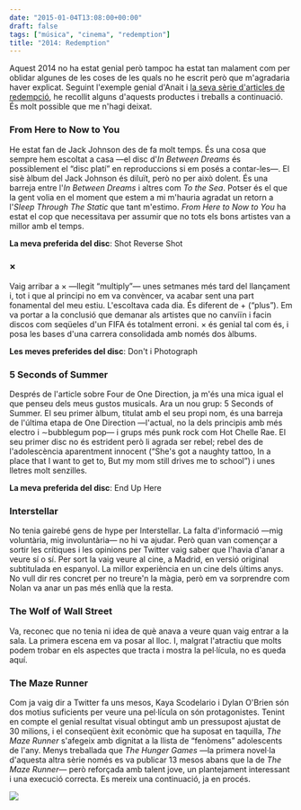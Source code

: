 ```yaml
---
date: "2015-01-04T13:08:00+00:00"
draft: false
tags: ["música", "cinema", "redemption"]
title: "2014: Redemption"
---
```

Aquest 2014 no ha estat genial però tampoc ha estat tan malament com per oblidar algunes de les coses de les quals no he escrit però que m'agradaria haver explicat. Seguint l'exemple genial d'Anait i [la seva sèrie d'articles de redempció](http://www.anaitgames.com/articulos/2014-redemption-i), he recollit alguns d'aquests productes i treballs a continuació. És molt possible que me n'hagi deixat. 

<!-- more -->

### From Here to Now to You

He estat fan de Jack Johnson des de fa molt temps. És una cosa que sempre hem escoltat a casa —el disc d'*In Between Dreams* és possiblement el “disc platí” en reproduccions si em posés a contar-les—. El sisè àlbum del Jack Johnson és diluït, però no per això dolent. És una barreja entre l'*In Between Dreams* i altres com *To the Sea*. Potser és el que la gent volia en el moment que estem a mi m'hauria agradat un retorn a l'*Sleep Through The Static* que tant m'estimo. *From Here to Now to You* ha estat el cop que necessitava per assumir que no tots els bons artistes van a millor amb el temps. 

**La meva preferida del disc**: Shot Reverse Shot

<span class="fa fa-heart"> </span> <span class="fa fa-heart"> </span> 

### ×

Vaig arribar a × —llegit “multiply”— unes setmanes més tard del llançament i, tot i que al principi no em va convèncer, va acabar sent una part fonamental del meu estiu. L'escoltava cada dia. És diferent de + (“plus”). Em va portar a la conclusió que demanar als artistes que no canviïn i facin discos com seqüeles d'un FIFA és totalment erroni. × és genial tal com és, i posa les bases d'una carrera consolidada amb només dos àlbums. 

**Les meves preferides del disc**: Don't i Photograph

<span class="fa fa-heart"> </span> <span class="fa fa-heart"> </span> <span class="fa fa-heart"> </span> <span class="fa fa-heart"> </span>

### 5 Seconds of Summer

Després de l'article sobre Four de One Direction, ja m'és una mica igual el que penseu dels meus gustos musicals. Ara un nou grup: 5 Seconds of Summer. El seu primer àlbum, titulat amb el seu propi nom, és una barreja de l'última etapa de One Direction —l'actual, no la dels principis amb més electro i ∼bubblegum pop— i grups més punk rock com Hot Chelle Rae. El seu primer disc no és estrident però li agrada ser rebel; rebel des de l'adolescència aparentment innocent (“She's got a naughty tattoo, In a place that I want to get to, But my mom still drives me to school”) i unes lletres molt senzilles.

**La meva preferida del disc**: End Up Here

<span class="fa fa-heart"> </span> <span class="fa fa-heart"> </span>

### Interstellar

No tenia gairebé gens de hype per Interstellar. La falta d'informació —mig voluntària, mig involuntària— no hi va ajudar. Però quan van començar a sortir les crítiques i les opinions per Twitter vaig saber que l'havia d'anar a veure sí o sí. Per sort la vaig veure al cine, a Madrid, en versió original subtitulada en espanyol. La millor experiència en un cine dels últims anys. No vull dir res concret per no treure'n la màgia, però em va sorprendre com Nolan va anar un pas més enllà que la resta. 

<span class="fa fa-heart"> </span> <span class="fa fa-heart"> </span> <span class="fa fa-heart"> </span> <span class="fa fa-heart"> </span> <span class="fa fa-heart"> </span> 

### The Wolf of Wall Street

Va, reconec que no tenia ni idea de què anava a veure quan vaig entrar a la sala. La primera escena em va posar al lloc. I, malgrat l'atractiu que molts podem trobar en els aspectes que tracta i mostra la pel·lícula, no es queda aquí. 

<span class="fa fa-heart"> </span> <span class="fa fa-heart"> </span> <span class="fa fa-heart"> </span>

### The Maze Runner

Com ja vaig dir a Twitter fa uns mesos, Kaya Scodelario i Dylan O'Brien són dos motius suficients per veure una pel·lícula on són protagonistes. Tenint en compte el genial resultat visual obtingut amb un pressupost ajustat de 30 milions, i el conseqüent èxit econòmic que ha suposat en taquilla, *The Maze Runner* s'afegeix amb dignitat a la llista de “fenòmens” adolescents de l'any. Menys treballada que *The Hunger Games* —la primera novel·la d'aquesta altra sèrie només es va publicar 13 mesos abans que la de *The Maze Runner*— però reforçada amb talent jove, un plantejament interessant i una execució correcta. Es mereix una continuació, ja en procés.

<span class="fa fa-heart"> </span> <span class="fa fa-heart"> </span> <span class="fa fa-heart"> </span>

<img id="splashFade" src="http://i.imgur.com/kCFBJdm.jpg"/> 